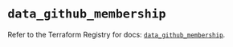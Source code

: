 # `data_github_membership`

Refer to the Terraform Registry for docs: [`data_github_membership`](https://registry.terraform.io/providers/integrations/github/6.2.0/docs/data-sources/membership).

